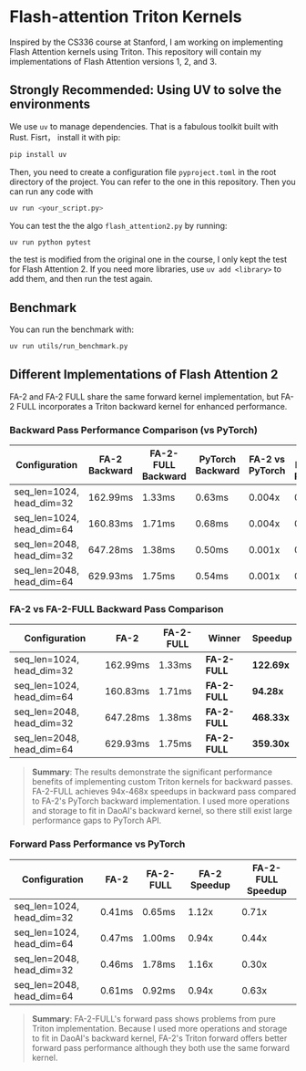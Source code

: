 # Flash-attention Triton Kernels
Inspired by the CS336 course at Stanford, I am working on implementing Flash Attention kernels using Triton. This repository will contain my implementations of Flash Attention versions 1, 2, and 3.
##  Strongly Recommended: Using UV to solve the environments
We use `uv` to manage dependencies. That is a fabulous toolkit built with Rust. Fisrt， install it with pip:
```bash
pip install uv
```
Then, you need to create a configuration file `pyproject.toml` in the root directory of the project. You can refer to the one in this repository.
Then you can run any code with 
```bash
uv run <your_script.py>
``` 
You can test the the algo `flash_attention2.py` by running:
```bash
uv run python pytest
```
the test is modified from the original one in the course, I only kept the test for Flash Attention 2. If you need more libraries, use `uv add <library>` to add them, and then run the test again.

## Benchmark
You can run the benchmark with:
```bash
uv run utils/run_benchmark.py
```
## Different Implementations of Flash Attention 2

FA-2 and FA-2 FULL share the same forward kernel implementation, but FA-2 FULL incorporates a Triton backward kernel for enhanced performance.

### Backward Pass Performance Comparison (vs PyTorch)

| Configuration | FA-2 Backward | FA-2-FULL Backward | PyTorch Backward | FA-2 vs PyTorch | FA-2-FULL vs PyTorch |
|---|---|---|---|---|---|
| seq_len=1024, head_dim=32 | 162.99ms | 1.33ms | 0.63ms | 0.004x | 0.47x |
| seq_len=1024, head_dim=64 | 160.83ms | 1.71ms | 0.68ms | 0.004x | 0.40x |
| seq_len=2048, head_dim=32 | 647.28ms | 1.38ms | 0.50ms | 0.001x | 0.36x |
| seq_len=2048, head_dim=64 | 629.93ms | 1.75ms | 0.54ms | 0.001x | 0.31x |

### FA-2 vs FA-2-FULL Backward Pass Comparison

| Configuration | FA-2 | FA-2-FULL | Winner | Speedup |
|---|---|---|---|---|
| seq_len=1024, head_dim=32 | 162.99ms | 1.33ms | **FA-2-FULL** | **122.69x** |
| seq_len=1024, head_dim=64 | 160.83ms | 1.71ms | **FA-2-FULL** | **94.28x** |
| seq_len=2048, head_dim=32 | 647.28ms | 1.38ms | **FA-2-FULL** | **468.33x** |
| seq_len=2048, head_dim=64 | 629.93ms | 1.75ms | **FA-2-FULL** | **359.30x** |

> **Summary**: The results demonstrate the significant performance benefits of implementing custom Triton kernels for backward passes. FA-2-FULL achieves 94x-468x speedups in backward pass compared to FA-2's PyTorch backward implementation. I used more operations and storage to fit in DaoAI's backward kernel, so there still exist large performance gaps to PyTorch API.

### Forward Pass Performance vs PyTorch

| Configuration | FA-2 | FA-2-FULL | FA-2 Speedup | FA-2-FULL Speedup |
|---|---|---|---|---|
| seq_len=1024, head_dim=32 | 0.41ms | 0.65ms | 1.12x | 0.71x |
| seq_len=1024, head_dim=64 | 0.47ms | 1.00ms | 0.94x | 0.44x |
| seq_len=2048, head_dim=32 | 0.46ms | 1.78ms | 1.16x | 0.30x |
| seq_len=2048, head_dim=64 | 0.61ms | 0.92ms | 0.94x | 0.63x |

> **Summary**: FA-2-FULL's forward pass shows problems from pure Triton implementation. Because I used more operations and storage to fit in DaoAI's backward kernel, FA-2's Triton forward offers better forward pass performance although they both use the same forward kernel.